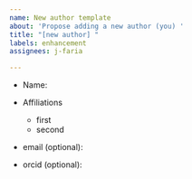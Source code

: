 ```yaml
---
name: New author template
about: 'Propose adding a new author (you) '
title: "[new author] "
labels: enhancement
assignees: j-faria

---
```


- Name: 
- Affiliations
   - first
   - second
 
- email (optional): 
- orcid (optional):
